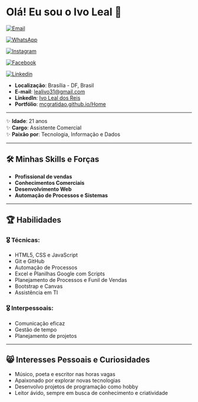 # Olá! Eu sou o Ivo Leal 👋

[![Email](https://img.shields.io/badge/Gmail-D14836?style=for-the-badge&logo=gmail&logoColor=white)](mailto:lealivo31@gmail.com)

[![WhatsApp](https://img.shields.io/badge/WhatsApp-25D366?style=for-the-badge&logo=whatsapp&logoColor=white)](https://wa.me/5561999519633?text=Olá%20🖐️😃%2C%20tenho%20interesse%20em%20fazer%20um%20projeto)

[![Instagram](https://img.shields.io/badge/Gmail-D14836?style=for-the-badge&logo=gmail&logoColor=white)](mailto:lealivo31@gmail.com)

[![Facebook](https://img.shields.io/badge/Gmail-D14836?style=for-the-badge&logo=gmail&logoColor=white)](mailto:lealivo31@gmail.com)

[![Linkedin](https://img.shields.io/badge/Gmail-D14836?style=for-the-badge&logo=gmail&logoColor=white)](mailto:lealivo31@gmail.com)

- **Localização**: Brasília - DF, Brasil  
- **E-mail**: lealivo31@gmail.com  
- **LinkedIn**: [Ivo Leal dos Reis](https://www.linkedin.com/in/ivo-leal-dos-reis-3129311b2)  
- **Portfólio**: [mcgratidao.github.io/Home](https://mcgratidao.github.io/Home/)

---

✨ **Idade**: 21 anos  
✨ **Cargo**: Assistente Comercial  
✨ **Paixão por**: Tecnologia, Informação e Dados

---

## 🛠️ Minhas Skills e Forças

- **Profissional de vendas**
- **Conhecimentos Comerciais**
- **Desenvolvimento Web**
- **Automação de Processos e Sistemas**

---

## 🏆 Habilidades

### 🎖️ Técnicas:
- HTML5, CSS e JavaScript
- Git e GitHub
- Automação de Processos
- Excel e Planilhas Google com Scripts
- Planejamento de Processos e Funil de Vendas
- Bootstrap e Canvas
- Assistência em TI

### 🎖️ Interpessoais:
- Comunicação eficaz
- Gestão de tempo
- Planejamento de projetos

---

## 😸 Interesses Pessoais e Curiosidades

- Músico, poeta e escritor nas horas vagas
- Apaixonado por explorar novas tecnologias
- Desenvolvo projetos de programação como hobby
- Leitor ávido, sempre em busca de conhecimento e criatividade